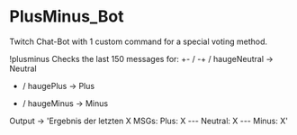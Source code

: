 # PlusMinus_Bot

Twitch Chat-Bot with 1 custom command for a special voting method.

!plusminus
Checks the last 150 messages for:
+- / -+ / haugeNeutral -> Neutral
+ / haugePlus -> Plus
- / haugeMinus -> Minus

Output -> 'Ergebnis der letzten X MSGs: Plus: X --- Neutral: X --- Minus: X'
